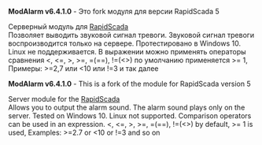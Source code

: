 **ModAlarm v6.4.1.0** - Это fork модуля для версии RapidScada 5

Серверный модуль для [RapidScada](https://rapidscada.ru)  
Позволяет выводить звуковой сигнал тревоги.
Звуковой сигнал тревоги воспроизводится только на сервере.
Протестировано в Windows 10. Linux не поддерживается.
В выражении можно применять операторы сравнения <, <=, >, >=, =(==), !=(<>)
по умолчанию применяется >= 1, Примеры: >=2,7 или <10 или !=3 и так далее 


**ModAlarm v6.4.1.0** - This is a fork of the module for RapidScada version 5

Server module for the [RapidScada](https://rapidscada.org/)  
Allows you to output the alarm sound.
The alarm sound plays only on the server.
Tested on Windows 10. Linux not supported.
Comparison operators can be used in an expression. <, <=, >, >=, =(==), !=(<>)
by default, >= 1 is used, Examples: >=2.7 or <10 or !=3 and so on
